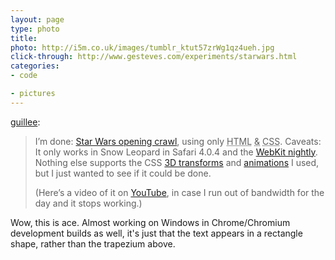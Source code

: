 ```yaml
---
layout: page
type: photo
title: 
photo: http://i5m.co.uk/images/tumblr_ktut57zrWg1qz4ueh.jpg
click-through: http://www.gesteves.com/experiments/starwars.html
categories: 
- code

- pictures
---
```

<p><a href="http://blog.gesteves.com/post/261593774/im-done-star-wars-opening-crawl-using-only-html" class="tumblr_blog">guillee</a>:</p>

<blockquote><p>I’m done: <a href="http://www.gesteves.com/experiments/starwars.html">Star Wars opening crawl</a>, using only <abbr title="HyperText Markup Language">HTML</abbr> <abbr title="and">&amp;</abbr> <abbr title="Cascading Style Sheets">CSS</abbr>. Caveats: It only works in Snow Leopard in Safari 4.0.4 and the <a href="http://nightly.webkit.org/">WebKit nightly</a>. Nothing else supports the <abbr>CSS</abbr> <a href="http://webkit.org/blog/386/3d-transforms/">3D transforms</a> and <a href="http://webkit.org/blog/324/css-animation-2/">animations</a> I used, but I just wanted to see if it could be done.</p>

<p>(Here’s a video of it on <a href="http://www.youtube.com/watch?v=wTbioEQ_FcE">YouTube</a>, in case I run out of bandwidth for the day and it stops working.)</p></blockquote>

<p>Wow, this is ace. Almost working on Windows in Chrome/Chromium development builds as well, it's just that the text appears in a rectangle shape, rather than the trapezium above.</p>
